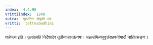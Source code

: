 ```yaml
---
index:  4.4.90
vrittiindex:  1249
sutra:  गृहपतिना संयुक्ते ञ्यः
vritti:  tattvabodhini 
---
```


गार्हपत्य इति। `गृहपतिने`ति निर्देशादेव तृतीयान्तात्प्रत्ययः। `संज्ञाया`मित्यनुवृत्तेराहवनीयादौ नातिप्रसङ्गः।

